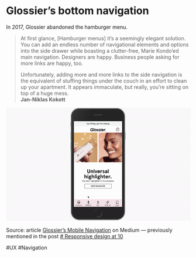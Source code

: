 # Glossier’s bottom navigation

In 2017, Glossier abandoned the hamburger menu. 

> At first glance, \[Hamburger menus\] it’s a seemingly elegant solution. You can add an endless number of navigational elements and options into the side drawer while boasting a clutter-free, Marie Kondo’ed main navigation. Designers are happy. Business people asking for more links are happy, too.
> 
> Unfortunately, adding more and more links to the side navigation is the equivalent of stuffing things under the couch in an effort to clean up your apartment. It appears immaculate, but really, you’re sitting on top of a huge mess.  
> **Jan-Niklas Kokott**

![Animation showing how Glossier’s bottom navigation worked](./assets/glossier-bottom-nav.gif)

Source: article [Glossier’s Mobile Navigation](https://medium.com/glossier/glossiers-mobile-navigation-4a944e65b0b7) on Medium — previously mentioned in the post [# Responsive design at 10](https://silviamaggidesign.com/design-digested/responsive-design-at-ten/)

#UX #Navigation